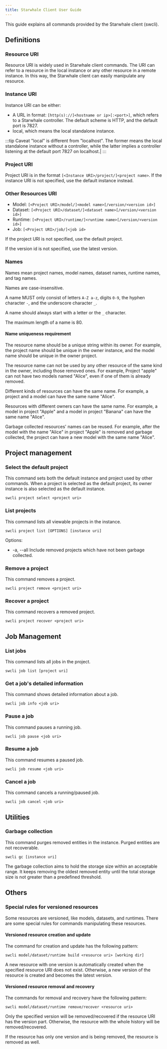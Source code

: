 ```yaml
---
title: Starwhale Client User Guide
---
```

This guide explains all commands provided by the Starwhale client (swcli).

## Definitions

### Resource URI

Resource URI is widely used in Starwhale client commands. The URI can refer to a resource in the local instance or any other resource in a remote instance. In this way, the Starwhale client can easily manipulate any resource.

### Instance URI

Instance URI can be either:

- A URL in format: `[http(s)://]<hostname or ip>[:<port>]`, which refers to a Starwhale controller. The default scheme is HTTP, and the default port is 7827.
- local, which means the local standalone instance.

:::tip Caveat
"local" is different from "localhost". The former means the local standalone instance without a controller, while the latter implies a controller listening at the default port 7827 on localhost.|
:::

### Project URI

Project URI is in the format `[<Instance URI>/project/]<project name>`. If the instance URI is not specified, use the default instance instead.

### Other Resources URI

- Model: `[<Project URI>/model/]<model name>[/version/<version id>]`
- Dataset: `[<Project URI>/dataset/]<dataset name>[/version/<version id>]`
- Runtime: `[<Project URI>/runtime/]<runtime name>[/version/<version id>]`
- Job: `[<Project URI>/job/]<job id>`

If the project URI is not specified, use the default project.

If the version id is not specified, use the latest version.

### Names

Names mean project names, model names, dataset names, runtime names, and tag names.

Names are case-insensitive.

A name MUST only consist of letters `A-Z a-z`, digits `0-9`, the hyphen character `-`, and the underscore character `_`.

A name should always start with a letter or the `_` character.

The maximum length of a name is 80.

#### Name uniqueness requirement

The resource name should be a unique string within its owner. For example, the project name should be unique in the owner instance, and the model name should be unique in the owner project.

The resource name can not be used by any other resource of the same kind in the owner, including those removed ones. For example, Project "apple" can not have two models named "Alice", even if one of them is already removed.

Different kinds of resources can have the same name. For example, a project and a model can have the same name "Alice".

Resources with different owners can have the same name. For example, a model in project "Apple" and a model in project "Banana" can have the same name "Alice".

Garbage collected resources' names can be reused. For example, after the model with the name "Alice" in project "Apple" is removed and garbage collected, the project can have a new model with the same name "Alice".

## Project management

### Select the default project

This command sets both the default instance and project used by other commands. When a project is selected as the default project, its owner instance is also selected as the default instance.

```console
swcli project select <project uri>
```

### List projects

This command lists all viewable projects in the instance.

```console
swcli project list [OPTIONS] [instance uri]
```

Options:

- -a, --all Include removed projects which have not been garbage collected.

### Remove a project

This command removes a project.

```console
swcli project remove <project uri>
```

### Recover a project

This command recovers a removed project.

```console
swcli project recover <project uri>
```

## Job Management

### List jobs

This command lists all jobs in the project.

```console
swcli job list [project uri]
```

### Get a job's detailed information

This command shows detailed information about a job.

```console
swcli job info <job uri>
```

### Pause a job

This command pauses a running job.

```console
swcli job pause <job uri>
```

### Resume a job

This command resumes a paused job.

```console
swcli job resume <job uri>
```

### Cancel a job

This command cancels a running/paused job.

```console
swcli job cancel <job uri>
```

## Utilities

### Garbage collection

This command purges removed entities in the instance. Purged entities are not recoverable.

```console
swcli gc [instance uri]
```

The garbage collection aims to hold the storage size within an acceptable range. It keeps removing the oldest removed entity until the total storage size is not greater than a predefined threshold.

## Others

### Special rules for versioned resources

Some resources are versioned, like models, datasets, and runtimes. There are some special rules for commands manipulating these resources.

#### Versioned resource creation and update

The command for creation and update has the following pattern:

```console
swcli model/dataset/runtime build <resource uri> [working dir]
```

A new resource with one version is automatically created when the specified resource URI does not exist. Otherwise, a new version of the resource is created and becomes the latest version.

#### Versioned resource removal and recovery

The commands for removal and recovery have the following pattern:

```console
swcli model/dataset/runtime remove/recover <resource uri>
```

Only the specified version will be removed/recovered if the resource URI has the version part. Otherwise, the resource with the whole history will be removed/recovered.

If the resource has only one version and is being removed, the resource is removed as well.
